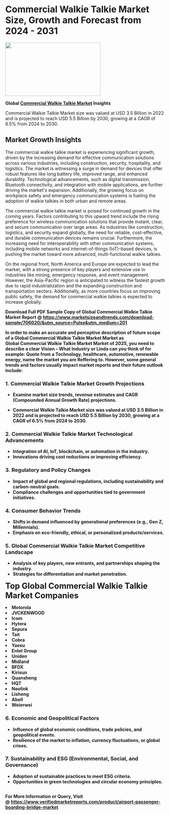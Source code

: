 <H1>Commercial Walkie Talkie Market Size, Growth and Forecast from 2024 - 2031</H1><img class="aligncenter size-medium wp-image-584254" src="https://thirdeyenews.in/wp-content/uploads/2024/09/Global-Market-Research-300x168.jpeg" alt="" width="300" height="168" /><p><strong>Global&nbsp;<a href="https://www.marketsizeandtrends.com/download-sample/706020/&amp;utm_source=Pulse&amp;utm_medium=201">Commercial Walkie Talkie Market</a> Insights</strong></p><p>Commercial Walkie Talkie Market size was valued at USD 3.5 Billion in 2022 and is projected to reach USD 5.5 Billion by 2030, growing at a CAGR of 6.5% from 2024 to 2030.</p><p><h2>Market Growth Insights</h2> <p>The commercial walkie talkie market is experiencing significant growth, driven by the increasing demand for effective communication solutions across various industries, including construction, security, hospitality, and logistics. The market is witnessing a surge in demand for devices that offer robust features like long battery life, improved range, and enhanced durability. Technological advancements, such as digital transmission, Bluetooth connectivity, and integration with mobile applications, are further driving the market's expansion. Additionally, the growing focus on workplace safety and emergency communication systems is fueling the adoption of walkie talkies in both urban and remote areas.</p> <p><strong></strong></p> <p>The commercial walkie talkie market is poised for continued growth in the coming years. Factors contributing to this upward trend include the rising preference for wireless communication solutions that provide instant, clear, and secure communication over large areas. As industries like construction, logistics, and security expand globally, the need for reliable, cost-effective, and durable communication devices remains crucial. Furthermore, the increasing need for interoperability with other communication systems, including mobile networks and internet-of-things (IoT)-based devices, is pushing the market toward more advanced, multi-functional walkie talkies.</p> <p>On the regional front, North America and Europe are expected to lead the market, with a strong presence of key players and extensive use in industries like mining, emergency response, and event management. However, the Asia-Pacific region is anticipated to witness the fastest growth due to rapid industrialization and the expanding construction and transportation sectors. Additionally, as more countries focus on improving public safety, the demand for commercial walkie talkies is expected to increase globally.</p> <p><strong></p><p><span class=""><strong>Download Full PDF Sample Copy of Global Commercial Walkie Talkie Market Report</strong> @ <a href="https://www.marketsizeandtrends.com/download-sample/706020/&amp;utm_source=Pulse&amp;utm_medium=201" target="_blank">https://www.marketsizeandtrends.com/download-sample/706020/&amp;utm_source=Pulse&amp;utm_medium=201</a></span></p><p>In order to make an accurate and perceptive description of future scope of a Global&nbsp;Commercial Walkie Talkie Market Market as Global&nbsp;Commercial Walkie Talkie Market Market of 2025, you need to describe a clear Vision &ndash; What Industry or Linda can you think of for example: Quote from a Technology, healthcare, automotive, renewable energy, name the market you are Reffering to. However, some general trends and factors usually impact market reports and their future outlook include:</p><h3>1.&nbsp;<strong>Commercial Walkie Talkie Market Growth Projections</strong></h3><ul><li>Examine market size trends, revenue estimates and CAGR (Compounded Annual Growth Rate) projections.</li><li><p>Commercial Walkie Talkie Market size was valued at USD 3.5 Billion in 2022 and is projected to reach USD 5.5 Billion by 2030, growing at a CAGR of 6.5% from 2024 to 2030.</p></li></ul><h3>2.&nbsp;<strong>Commercial Walkie Talkie Market Technological Advancements</strong></h3><ul><li>Integration of AI, IoT, blockchain, or automation in the industry.</li><li>Innovations driving cost reductions or improving efficiency.</li></ul><h3>3.&nbsp;<strong>Regulatory and Policy Changes</strong></h3><ul><li>Impact of global and regional regulations, including sustainability and carbon-neutral goals.</li><li>Compliance challenges and opportunities tied to government initiatives.</li></ul><h3>4.&nbsp;<strong>Consumer Behavior Trends</strong></h3><ul><li>Shifts in demand influenced by generational preferences (e.g., Gen Z, Millennials).</li><li>Emphasis on eco-friendly, ethical, or personalized products/services.</li></ul><h3>5.&nbsp;<strong>Global Commercial Walkie Talkie Market Competitive Landscape</strong></h3><ul><li>Analysis of key players, new entrants, and partnerships shaping the industry.</li><li>Strategies for differentiation and market penetration.</li></ul><p data-pm-slice="1 1 []"><span style="color: inherit; font-family: inherit; font-size: 25px;">Top Global Commercial Walkie Talkie Market Companies</span></p><div class="" data-test-id=""><p><li>Motorola</li><li> JVCKENWOOD</li><li> Icom</li><li> Hytera</li><li> Sepura</li><li> Tait</li><li> Cobra</li><li> Yaesu</li><li> Entel Group</li><li> Uniden</li><li> Midland</li><li> BFDX</li><li> Kirisun</li><li> Quansheng</li><li> HQT</li><li> Neolink</li><li> Lisheng</li><li> Abell</li><li> Weierwei</li></p></div><h3>6.&nbsp;<strong>Economic and Geopolitical Factors</strong></h3><ul><li>Influence of global economic conditions, trade policies, and geopolitical events.</li><li>Resilience of the market to inflation, currency fluctuations, or global crises.</li></ul><h3>7.&nbsp;<strong>Sustainability and ESG (Environmental, Social, and Governance)</strong></h3><ul><li>Adoption of sustainable practices to meet ESG criteria.</li><li>Opportunities in green technologies and circular economy principles.</li></ul><h2><strong style="font-size: 14px;">For More Information or Query, Visit @&nbsp;</strong><a style="background-color: #ffffff; font-size: 14px;" href="https://www.marketsizeandtrends.com/report/commercial-walkie-talkie-market/" target="_blank">https://www.verifiedmarketreports.com/product/airport-passenger-boarding-bridge-market</a></h2>